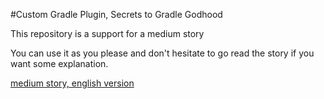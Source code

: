 #Custom Gradle Plugin, Secrets to Gradle Godhood

This repository is a support for a medium story

You can use it as you please and don't hesitate to go read the story if you want some explanation.

[medium story, english version](https://medium.com/@tezov.app/custom-gradle-plugin-secrets-to-gradle-godhood-f88ec673d174)

